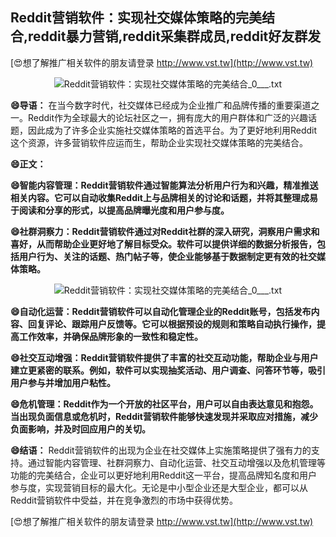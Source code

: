 ## **Reddit营销软件：实现社交媒体策略的完美结合,reddit暴力营销,reddit采集群成员,reddit好友群发**

[😍想了解推广相关软件的朋友请登录 http://www.vst.tw](http://www.vst.tw)

 <center><img src="https://vst.tw/MP4/tuiguang/png/6.png" alt="Reddit营销软件：实现社交媒体策略的完美结合_0___.txt"></center>

**😄导语：**
在当今数字时代，社交媒体已经成为企业推广和品牌传播的重要渠道之一。Reddit作为全球最大的论坛社区之一，拥有庞大的用户群体和广泛的兴趣话题，因此成为了许多企业实施社交媒体策略的首选平台。为了更好地利用Reddit这个资源，许多营销软件应运而生，帮助企业实现社交媒体策略的完美结合。

**😄正文：**

**😄智能内容管理：Reddit营销软件通过智能算法分析用户行为和兴趣，精准推送相关内容。它可以自动收集Reddit上与品牌相关的讨论和话题，并将其整理成易于阅读和分享的形式，以提高品牌曝光度和用户参与度。**

**😄社群洞察力：Reddit营销软件通过对Reddit社群的深入研究，洞察用户需求和喜好，从而帮助企业更好地了解目标受众。软件可以提供详细的数据分析报告，包括用户行为、关注的话题、热门帖子等，使企业能够基于数据制定更有效的社交媒体策略。**

 <center><img src="https://vst.tw/MP4/tuiguang/png/4.png" alt="Reddit营销软件：实现社交媒体策略的完美结合_0___.txt"></center>

**😄自动化运营：Reddit营销软件可以自动化管理企业的Reddit账号，包括发布内容、回复评论、跟踪用户反馈等。它可以根据预设的规则和策略自动执行操作，提高工作效率，并确保品牌形象的一致性和稳定性。**

**😄社交互动增强：Reddit营销软件提供了丰富的社交互动功能，帮助企业与用户建立更紧密的联系。例如，软件可以实现抽奖活动、用户调查、问答环节等，吸引用户参与并增加用户粘性。**

**😄危机管理：Reddit作为一个开放的社区平台，用户可以自由表达意见和抱怨。当出现负面信息或危机时，Reddit营销软件能够快速发现并采取应对措施，减少负面影响，并及时回应用户的关切。**

**😄结语：**
Reddit营销软件的出现为企业在社交媒体上实施策略提供了强有力的支持。通过智能内容管理、社群洞察力、自动化运营、社交互动增强以及危机管理等功能的完美结合，企业可以更好地利用Reddit这一平台，提高品牌知名度和用户参与度，实现营销目标的最大化。无论是中小型企业还是大型企业，都可以从Reddit营销软件中受益，并在竞争激烈的市场中获得优势。

[😍想了解推广相关软件的朋友请登录 http://www.vst.tw](http://www.vst.tw)



